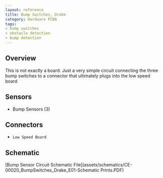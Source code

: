 ```yaml
---
layout: reference
title: Bump Switches, Drake
category: Hardware PCBA
tags:
- bump switches
- obstacle detection
- bump detection
---
```


## Overview
This is not exactly a board. Just a very simple circuit connecting the three bump switches to a connector that ultimately plugs into the low speed board

## Sensors
- Bump Sensors (3)

## Connectors
- ``Low Speed Board``

## Schematic
[Bump Sensor Circuit Schematic File](assets/schematics/CE-00020_BumpSwitches_Drake_E01-Schematic Prints.PDF)

